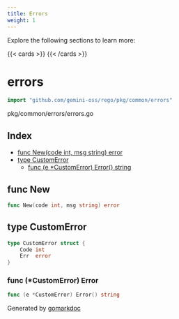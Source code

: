 ```yaml
---
title: Errors
weight: 1
---
```

Explore the following sections to learn more:

{{< cards >}}
{{< /cards >}}

<!-- gomarkdoc:embed:start -->

<!-- Code generated by gomarkdoc. DO NOT EDIT -->

# errors

```go
import "github.com/gemini-oss/rego/pkg/common/errors"
```

pkg/common/errors/errors.go

## Index

- [func New\(code int, msg string\) error](<#New>)
- [type CustomError](<#CustomError>)
  - [func \(e \*CustomError\) Error\(\) string](<#CustomError.Error>)


<a name="New"></a>
## func New

```go
func New(code int, msg string) error
```



<a name="CustomError"></a>
## type CustomError



```go
type CustomError struct {
    Code int
    Err  error
}
```

<a name="CustomError.Error"></a>
### func \(\*CustomError\) Error

```go
func (e *CustomError) Error() string
```



Generated by [gomarkdoc](<https://github.com/princjef/gomarkdoc>)


<!-- gomarkdoc:embed:end -->
